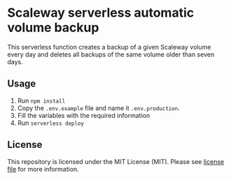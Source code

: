 # Scaleway serverless automatic volume backup

This serverless function creates a backup of a given Scaleway volume every day and deletes all backups of the same volume older than seven days.

## Usage

1. Run `npm install`
2. Copy the `.env.example` file and name it `.env.production`.
3. Fill the variables with the required information
4. Run `serverless deploy`

## License

This repository is licensed under the MIT License (MIT). Please see [license file](license.md) for more information.

